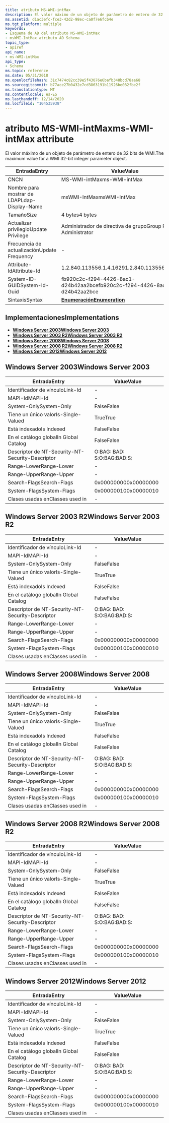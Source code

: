 ```yaml
---
title: atributo MS-WMI-intMax
description: El valor máximo de un objeto de parámetro de entero de 32 bits de WMI.
ms.assetid: d1ac3efc-fce3-42d2-98ec-ca0f7e6fcb4e
ms.tgt_platform: multiple
keywords:
- Esquema de AD del atributo MS-WMI-intMax
- msWMI-IntMax atributo AD Schema
topic_type:
- apiref
api_name:
- ms-WMI-intMax
api_type:
- Schema
ms.topic: reference
ms.date: 05/31/2018
ms.openlocfilehash: 31c7474c82cc39e5f43076e6bafb348bcd78aa68
ms.sourcegitcommit: b77ace27b0432e7cd3863191b11926be032fbe2f
ms.translationtype: MT
ms.contentlocale: es-ES
ms.lasthandoff: 12/14/2020
ms.locfileid: "104535938"
---
```

# <a name="ms-wmi-intmax-attribute"></a><span data-ttu-id="15401-105">atributo MS-WMI-intMax</span><span class="sxs-lookup"><span data-stu-id="15401-105">ms-WMI-intMax attribute</span></span>

<span data-ttu-id="15401-106">El valor máximo de un objeto de parámetro de entero de 32 bits de WMI.</span><span class="sxs-lookup"><span data-stu-id="15401-106">The maximum value for a WMI 32-bit integer parameter object.</span></span>



| <span data-ttu-id="15401-107">Entrada</span><span class="sxs-lookup"><span data-stu-id="15401-107">Entry</span></span> | <span data-ttu-id="15401-108">Value</span><span class="sxs-lookup"><span data-stu-id="15401-108">Value</span></span> |
|-------------------|--------------------------------------|
| <span data-ttu-id="15401-109">CN</span><span class="sxs-lookup"><span data-stu-id="15401-109">CN</span></span>                | <span data-ttu-id="15401-110">MS-WMI-intMax</span><span class="sxs-lookup"><span data-stu-id="15401-110">ms-WMI-intMax</span></span>                        |
| <span data-ttu-id="15401-111">Nombre para mostrar de LDAP</span><span class="sxs-lookup"><span data-stu-id="15401-111">Ldap-Display-Name</span></span> | <span data-ttu-id="15401-112">msWMI-IntMax</span><span class="sxs-lookup"><span data-stu-id="15401-112">msWMI-IntMax</span></span>                         |
| <span data-ttu-id="15401-113">Tamaño</span><span class="sxs-lookup"><span data-stu-id="15401-113">Size</span></span>              | <span data-ttu-id="15401-114">4 bytes</span><span class="sxs-lookup"><span data-stu-id="15401-114">4 bytes</span></span>                              |
| <span data-ttu-id="15401-115">Actualizar privilegio</span><span class="sxs-lookup"><span data-stu-id="15401-115">Update Privilege</span></span>  | <span data-ttu-id="15401-116">Administrador de directiva de grupo</span><span class="sxs-lookup"><span data-stu-id="15401-116">Group Policy Administrator</span></span>           |
| <span data-ttu-id="15401-117">Frecuencia de actualización</span><span class="sxs-lookup"><span data-stu-id="15401-117">Update Frequency</span></span>  | \-                                   |
| <span data-ttu-id="15401-118">Attribute-Id</span><span class="sxs-lookup"><span data-stu-id="15401-118">Attribute-Id</span></span>      | <span data-ttu-id="15401-119">1.2.840.113556.1.4.1629</span><span class="sxs-lookup"><span data-stu-id="15401-119">1.2.840.113556.1.4.1629</span></span>              |
| <span data-ttu-id="15401-120">System-ID-GUID</span><span class="sxs-lookup"><span data-stu-id="15401-120">System-Id-Guid</span></span>    | <span data-ttu-id="15401-121">fb920c2c-f294-4426-8ac1-d24b42aa2bce</span><span class="sxs-lookup"><span data-stu-id="15401-121">fb920c2c-f294-4426-8ac1-d24b42aa2bce</span></span> |
| <span data-ttu-id="15401-122">Sintaxis</span><span class="sxs-lookup"><span data-stu-id="15401-122">Syntax</span></span>            | [<span data-ttu-id="15401-123">**Enumeración**</span><span class="sxs-lookup"><span data-stu-id="15401-123">**Enumeration**</span></span>](s-enumeration.md) |



## <a name="implementations"></a><span data-ttu-id="15401-124">Implementaciones</span><span class="sxs-lookup"><span data-stu-id="15401-124">Implementations</span></span>

-   [<span data-ttu-id="15401-125">**Windows Server 2003**</span><span class="sxs-lookup"><span data-stu-id="15401-125">**Windows Server 2003**</span></span>](#windows-server-2003)
-   [<span data-ttu-id="15401-126">**Windows Server 2003 R2**</span><span class="sxs-lookup"><span data-stu-id="15401-126">**Windows Server 2003 R2**</span></span>](#windows-server-2003-r2)
-   [<span data-ttu-id="15401-127">**Windows Server 2008**</span><span class="sxs-lookup"><span data-stu-id="15401-127">**Windows Server 2008**</span></span>](#windows-server-2008)
-   [<span data-ttu-id="15401-128">**Windows Server 2008 R2**</span><span class="sxs-lookup"><span data-stu-id="15401-128">**Windows Server 2008 R2**</span></span>](#windows-server-2008-r2)
-   [<span data-ttu-id="15401-129">**Windows Server 2012**</span><span class="sxs-lookup"><span data-stu-id="15401-129">**Windows Server 2012**</span></span>](#windows-server-2012)

## <a name="windows-server-2003"></a><span data-ttu-id="15401-130">Windows Server 2003</span><span class="sxs-lookup"><span data-stu-id="15401-130">Windows Server 2003</span></span>



| <span data-ttu-id="15401-131">Entrada</span><span class="sxs-lookup"><span data-stu-id="15401-131">Entry</span></span> | <span data-ttu-id="15401-132">Value</span><span class="sxs-lookup"><span data-stu-id="15401-132">Value</span></span> |
|------------------------|--------------|
| <span data-ttu-id="15401-133">Identificador de vínculo</span><span class="sxs-lookup"><span data-stu-id="15401-133">Link-Id</span></span>                | \-           |
| <span data-ttu-id="15401-134">MAPI-Id</span><span class="sxs-lookup"><span data-stu-id="15401-134">MAPI-Id</span></span>                | \-           |
| <span data-ttu-id="15401-135">System-Only</span><span class="sxs-lookup"><span data-stu-id="15401-135">System-Only</span></span>            | <span data-ttu-id="15401-136">False</span><span class="sxs-lookup"><span data-stu-id="15401-136">False</span></span>        |
| <span data-ttu-id="15401-137">Tiene un único valor</span><span class="sxs-lookup"><span data-stu-id="15401-137">Is-Single-Valued</span></span>       | <span data-ttu-id="15401-138">True</span><span class="sxs-lookup"><span data-stu-id="15401-138">True</span></span>         |
| <span data-ttu-id="15401-139">Está indexado</span><span class="sxs-lookup"><span data-stu-id="15401-139">Is Indexed</span></span>             | <span data-ttu-id="15401-140">False</span><span class="sxs-lookup"><span data-stu-id="15401-140">False</span></span>        |
| <span data-ttu-id="15401-141">En el catálogo global</span><span class="sxs-lookup"><span data-stu-id="15401-141">In Global Catalog</span></span>      | <span data-ttu-id="15401-142">False</span><span class="sxs-lookup"><span data-stu-id="15401-142">False</span></span>        |
| <span data-ttu-id="15401-143">Descriptor de NT-Security-</span><span class="sxs-lookup"><span data-stu-id="15401-143">NT-Security-Descriptor</span></span> | <span data-ttu-id="15401-144">O:BAG: BAD: S:</span><span class="sxs-lookup"><span data-stu-id="15401-144">O:BAG:BAD:S:</span></span> |
| <span data-ttu-id="15401-145">Range-Lower</span><span class="sxs-lookup"><span data-stu-id="15401-145">Range-Lower</span></span>            | \-           |
| <span data-ttu-id="15401-146">Range-Upper</span><span class="sxs-lookup"><span data-stu-id="15401-146">Range-Upper</span></span>            | \-           |
| <span data-ttu-id="15401-147">Search-Flags</span><span class="sxs-lookup"><span data-stu-id="15401-147">Search-Flags</span></span>           | <span data-ttu-id="15401-148">0x00000000</span><span class="sxs-lookup"><span data-stu-id="15401-148">0x00000000</span></span>   |
| <span data-ttu-id="15401-149">System-Flags</span><span class="sxs-lookup"><span data-stu-id="15401-149">System-Flags</span></span>           | <span data-ttu-id="15401-150">0x00000010</span><span class="sxs-lookup"><span data-stu-id="15401-150">0x00000010</span></span>   |
| <span data-ttu-id="15401-151">Clases usadas en</span><span class="sxs-lookup"><span data-stu-id="15401-151">Classes used in</span></span>        | \-           |



## <a name="windows-server-2003-r2"></a><span data-ttu-id="15401-152">Windows Server 2003 R2</span><span class="sxs-lookup"><span data-stu-id="15401-152">Windows Server 2003 R2</span></span>



| <span data-ttu-id="15401-153">Entrada</span><span class="sxs-lookup"><span data-stu-id="15401-153">Entry</span></span> | <span data-ttu-id="15401-154">Value</span><span class="sxs-lookup"><span data-stu-id="15401-154">Value</span></span> |
|------------------------|--------------|
| <span data-ttu-id="15401-155">Identificador de vínculo</span><span class="sxs-lookup"><span data-stu-id="15401-155">Link-Id</span></span>                | \-           |
| <span data-ttu-id="15401-156">MAPI-Id</span><span class="sxs-lookup"><span data-stu-id="15401-156">MAPI-Id</span></span>                | \-           |
| <span data-ttu-id="15401-157">System-Only</span><span class="sxs-lookup"><span data-stu-id="15401-157">System-Only</span></span>            | <span data-ttu-id="15401-158">False</span><span class="sxs-lookup"><span data-stu-id="15401-158">False</span></span>        |
| <span data-ttu-id="15401-159">Tiene un único valor</span><span class="sxs-lookup"><span data-stu-id="15401-159">Is-Single-Valued</span></span>       | <span data-ttu-id="15401-160">True</span><span class="sxs-lookup"><span data-stu-id="15401-160">True</span></span>         |
| <span data-ttu-id="15401-161">Está indexado</span><span class="sxs-lookup"><span data-stu-id="15401-161">Is Indexed</span></span>             | <span data-ttu-id="15401-162">False</span><span class="sxs-lookup"><span data-stu-id="15401-162">False</span></span>        |
| <span data-ttu-id="15401-163">En el catálogo global</span><span class="sxs-lookup"><span data-stu-id="15401-163">In Global Catalog</span></span>      | <span data-ttu-id="15401-164">False</span><span class="sxs-lookup"><span data-stu-id="15401-164">False</span></span>        |
| <span data-ttu-id="15401-165">Descriptor de NT-Security-</span><span class="sxs-lookup"><span data-stu-id="15401-165">NT-Security-Descriptor</span></span> | <span data-ttu-id="15401-166">O:BAG: BAD: S:</span><span class="sxs-lookup"><span data-stu-id="15401-166">O:BAG:BAD:S:</span></span> |
| <span data-ttu-id="15401-167">Range-Lower</span><span class="sxs-lookup"><span data-stu-id="15401-167">Range-Lower</span></span>            | \-           |
| <span data-ttu-id="15401-168">Range-Upper</span><span class="sxs-lookup"><span data-stu-id="15401-168">Range-Upper</span></span>            | \-           |
| <span data-ttu-id="15401-169">Search-Flags</span><span class="sxs-lookup"><span data-stu-id="15401-169">Search-Flags</span></span>           | <span data-ttu-id="15401-170">0x00000000</span><span class="sxs-lookup"><span data-stu-id="15401-170">0x00000000</span></span>   |
| <span data-ttu-id="15401-171">System-Flags</span><span class="sxs-lookup"><span data-stu-id="15401-171">System-Flags</span></span>           | <span data-ttu-id="15401-172">0x00000010</span><span class="sxs-lookup"><span data-stu-id="15401-172">0x00000010</span></span>   |
| <span data-ttu-id="15401-173">Clases usadas en</span><span class="sxs-lookup"><span data-stu-id="15401-173">Classes used in</span></span>        | \-           |



## <a name="windows-server-2008"></a><span data-ttu-id="15401-174">Windows Server 2008</span><span class="sxs-lookup"><span data-stu-id="15401-174">Windows Server 2008</span></span>



| <span data-ttu-id="15401-175">Entrada</span><span class="sxs-lookup"><span data-stu-id="15401-175">Entry</span></span> | <span data-ttu-id="15401-176">Value</span><span class="sxs-lookup"><span data-stu-id="15401-176">Value</span></span> |
|------------------------|--------------|
| <span data-ttu-id="15401-177">Identificador de vínculo</span><span class="sxs-lookup"><span data-stu-id="15401-177">Link-Id</span></span>                | \-           |
| <span data-ttu-id="15401-178">MAPI-Id</span><span class="sxs-lookup"><span data-stu-id="15401-178">MAPI-Id</span></span>                | \-           |
| <span data-ttu-id="15401-179">System-Only</span><span class="sxs-lookup"><span data-stu-id="15401-179">System-Only</span></span>            | <span data-ttu-id="15401-180">False</span><span class="sxs-lookup"><span data-stu-id="15401-180">False</span></span>        |
| <span data-ttu-id="15401-181">Tiene un único valor</span><span class="sxs-lookup"><span data-stu-id="15401-181">Is-Single-Valued</span></span>       | <span data-ttu-id="15401-182">True</span><span class="sxs-lookup"><span data-stu-id="15401-182">True</span></span>         |
| <span data-ttu-id="15401-183">Está indexado</span><span class="sxs-lookup"><span data-stu-id="15401-183">Is Indexed</span></span>             | <span data-ttu-id="15401-184">False</span><span class="sxs-lookup"><span data-stu-id="15401-184">False</span></span>        |
| <span data-ttu-id="15401-185">En el catálogo global</span><span class="sxs-lookup"><span data-stu-id="15401-185">In Global Catalog</span></span>      | <span data-ttu-id="15401-186">False</span><span class="sxs-lookup"><span data-stu-id="15401-186">False</span></span>        |
| <span data-ttu-id="15401-187">Descriptor de NT-Security-</span><span class="sxs-lookup"><span data-stu-id="15401-187">NT-Security-Descriptor</span></span> | <span data-ttu-id="15401-188">O:BAG: BAD: S:</span><span class="sxs-lookup"><span data-stu-id="15401-188">O:BAG:BAD:S:</span></span> |
| <span data-ttu-id="15401-189">Range-Lower</span><span class="sxs-lookup"><span data-stu-id="15401-189">Range-Lower</span></span>            | \-           |
| <span data-ttu-id="15401-190">Range-Upper</span><span class="sxs-lookup"><span data-stu-id="15401-190">Range-Upper</span></span>            | \-           |
| <span data-ttu-id="15401-191">Search-Flags</span><span class="sxs-lookup"><span data-stu-id="15401-191">Search-Flags</span></span>           | <span data-ttu-id="15401-192">0x00000000</span><span class="sxs-lookup"><span data-stu-id="15401-192">0x00000000</span></span>   |
| <span data-ttu-id="15401-193">System-Flags</span><span class="sxs-lookup"><span data-stu-id="15401-193">System-Flags</span></span>           | <span data-ttu-id="15401-194">0x00000010</span><span class="sxs-lookup"><span data-stu-id="15401-194">0x00000010</span></span>   |
| <span data-ttu-id="15401-195">Clases usadas en</span><span class="sxs-lookup"><span data-stu-id="15401-195">Classes used in</span></span>        | \-           |



## <a name="windows-server-2008-r2"></a><span data-ttu-id="15401-196">Windows Server 2008 R2</span><span class="sxs-lookup"><span data-stu-id="15401-196">Windows Server 2008 R2</span></span>



| <span data-ttu-id="15401-197">Entrada</span><span class="sxs-lookup"><span data-stu-id="15401-197">Entry</span></span> | <span data-ttu-id="15401-198">Value</span><span class="sxs-lookup"><span data-stu-id="15401-198">Value</span></span> |
|------------------------|--------------|
| <span data-ttu-id="15401-199">Identificador de vínculo</span><span class="sxs-lookup"><span data-stu-id="15401-199">Link-Id</span></span>                | \-           |
| <span data-ttu-id="15401-200">MAPI-Id</span><span class="sxs-lookup"><span data-stu-id="15401-200">MAPI-Id</span></span>                | \-           |
| <span data-ttu-id="15401-201">System-Only</span><span class="sxs-lookup"><span data-stu-id="15401-201">System-Only</span></span>            | <span data-ttu-id="15401-202">False</span><span class="sxs-lookup"><span data-stu-id="15401-202">False</span></span>        |
| <span data-ttu-id="15401-203">Tiene un único valor</span><span class="sxs-lookup"><span data-stu-id="15401-203">Is-Single-Valued</span></span>       | <span data-ttu-id="15401-204">True</span><span class="sxs-lookup"><span data-stu-id="15401-204">True</span></span>         |
| <span data-ttu-id="15401-205">Está indexado</span><span class="sxs-lookup"><span data-stu-id="15401-205">Is Indexed</span></span>             | <span data-ttu-id="15401-206">False</span><span class="sxs-lookup"><span data-stu-id="15401-206">False</span></span>        |
| <span data-ttu-id="15401-207">En el catálogo global</span><span class="sxs-lookup"><span data-stu-id="15401-207">In Global Catalog</span></span>      | <span data-ttu-id="15401-208">False</span><span class="sxs-lookup"><span data-stu-id="15401-208">False</span></span>        |
| <span data-ttu-id="15401-209">Descriptor de NT-Security-</span><span class="sxs-lookup"><span data-stu-id="15401-209">NT-Security-Descriptor</span></span> | <span data-ttu-id="15401-210">O:BAG: BAD: S:</span><span class="sxs-lookup"><span data-stu-id="15401-210">O:BAG:BAD:S:</span></span> |
| <span data-ttu-id="15401-211">Range-Lower</span><span class="sxs-lookup"><span data-stu-id="15401-211">Range-Lower</span></span>            | \-           |
| <span data-ttu-id="15401-212">Range-Upper</span><span class="sxs-lookup"><span data-stu-id="15401-212">Range-Upper</span></span>            | \-           |
| <span data-ttu-id="15401-213">Search-Flags</span><span class="sxs-lookup"><span data-stu-id="15401-213">Search-Flags</span></span>           | <span data-ttu-id="15401-214">0x00000000</span><span class="sxs-lookup"><span data-stu-id="15401-214">0x00000000</span></span>   |
| <span data-ttu-id="15401-215">System-Flags</span><span class="sxs-lookup"><span data-stu-id="15401-215">System-Flags</span></span>           | <span data-ttu-id="15401-216">0x00000010</span><span class="sxs-lookup"><span data-stu-id="15401-216">0x00000010</span></span>   |
| <span data-ttu-id="15401-217">Clases usadas en</span><span class="sxs-lookup"><span data-stu-id="15401-217">Classes used in</span></span>        | \-           |



## <a name="windows-server-2012"></a><span data-ttu-id="15401-218">Windows Server 2012</span><span class="sxs-lookup"><span data-stu-id="15401-218">Windows Server 2012</span></span>



| <span data-ttu-id="15401-219">Entrada</span><span class="sxs-lookup"><span data-stu-id="15401-219">Entry</span></span> | <span data-ttu-id="15401-220">Value</span><span class="sxs-lookup"><span data-stu-id="15401-220">Value</span></span> |
|------------------------|--------------|
| <span data-ttu-id="15401-221">Identificador de vínculo</span><span class="sxs-lookup"><span data-stu-id="15401-221">Link-Id</span></span>                | \-           |
| <span data-ttu-id="15401-222">MAPI-Id</span><span class="sxs-lookup"><span data-stu-id="15401-222">MAPI-Id</span></span>                | \-           |
| <span data-ttu-id="15401-223">System-Only</span><span class="sxs-lookup"><span data-stu-id="15401-223">System-Only</span></span>            | <span data-ttu-id="15401-224">False</span><span class="sxs-lookup"><span data-stu-id="15401-224">False</span></span>        |
| <span data-ttu-id="15401-225">Tiene un único valor</span><span class="sxs-lookup"><span data-stu-id="15401-225">Is-Single-Valued</span></span>       | <span data-ttu-id="15401-226">True</span><span class="sxs-lookup"><span data-stu-id="15401-226">True</span></span>         |
| <span data-ttu-id="15401-227">Está indexado</span><span class="sxs-lookup"><span data-stu-id="15401-227">Is Indexed</span></span>             | <span data-ttu-id="15401-228">False</span><span class="sxs-lookup"><span data-stu-id="15401-228">False</span></span>        |
| <span data-ttu-id="15401-229">En el catálogo global</span><span class="sxs-lookup"><span data-stu-id="15401-229">In Global Catalog</span></span>      | <span data-ttu-id="15401-230">False</span><span class="sxs-lookup"><span data-stu-id="15401-230">False</span></span>        |
| <span data-ttu-id="15401-231">Descriptor de NT-Security-</span><span class="sxs-lookup"><span data-stu-id="15401-231">NT-Security-Descriptor</span></span> | <span data-ttu-id="15401-232">O:BAG: BAD: S:</span><span class="sxs-lookup"><span data-stu-id="15401-232">O:BAG:BAD:S:</span></span> |
| <span data-ttu-id="15401-233">Range-Lower</span><span class="sxs-lookup"><span data-stu-id="15401-233">Range-Lower</span></span>            | \-           |
| <span data-ttu-id="15401-234">Range-Upper</span><span class="sxs-lookup"><span data-stu-id="15401-234">Range-Upper</span></span>            | \-           |
| <span data-ttu-id="15401-235">Search-Flags</span><span class="sxs-lookup"><span data-stu-id="15401-235">Search-Flags</span></span>           | <span data-ttu-id="15401-236">0x00000000</span><span class="sxs-lookup"><span data-stu-id="15401-236">0x00000000</span></span>   |
| <span data-ttu-id="15401-237">System-Flags</span><span class="sxs-lookup"><span data-stu-id="15401-237">System-Flags</span></span>           | <span data-ttu-id="15401-238">0x00000010</span><span class="sxs-lookup"><span data-stu-id="15401-238">0x00000010</span></span>   |
| <span data-ttu-id="15401-239">Clases usadas en</span><span class="sxs-lookup"><span data-stu-id="15401-239">Classes used in</span></span>        | \-           |



 

 




